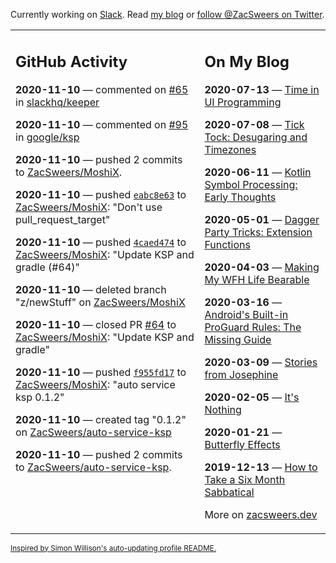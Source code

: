 Currently working on [Slack](https://slack.com/). Read [my blog](https://zacsweers.dev/) or [follow @ZacSweers on Twitter](https://twitter.com/ZacSweers).

<table><tr><td valign="top" width="60%">

## GitHub Activity
<!-- githubActivity starts -->
**2020-11-10** — commented on [#65](https://github.com/slackhq/keeper/issues/65#issuecomment-725155283) in [slackhq/keeper](https://api.github.com/repos/slackhq/keeper)

**2020-11-10** — commented on [#95](https://github.com/google/ksp/issues/95#issuecomment-725071873) in [google/ksp](https://api.github.com/repos/google/ksp)

**2020-11-10** — pushed 2 commits to [ZacSweers/MoshiX](https://api.github.com/repos/ZacSweers/MoshiX).

**2020-11-10** — pushed [`eabc8e63`](https://github.com/ZacSweers/MoshiX/commit/eabc8e63f5260dc857b4232d2ea1033b431dfcf8) to [ZacSweers/MoshiX](https://api.github.com/repos/ZacSweers/MoshiX): "Don't use pull_request_target"

**2020-11-10** — pushed [`4caed474`](https://github.com/ZacSweers/MoshiX/commit/4caed474a02defef867bd3d10c1b54ac4016dc90) to [ZacSweers/MoshiX](https://api.github.com/repos/ZacSweers/MoshiX): "Update KSP and gradle (#64)"

**2020-11-10** — deleted branch "z/newStuff" on [ZacSweers/MoshiX](https://api.github.com/repos/ZacSweers/MoshiX)

**2020-11-10** — closed PR [#64](https://api.github.com/repos/ZacSweers/MoshiX/pulls/64) to [ZacSweers/MoshiX](https://api.github.com/repos/ZacSweers/MoshiX): "Update KSP and gradle"

**2020-11-10** — pushed [`f955fd17`](https://github.com/ZacSweers/MoshiX/commit/f955fd175056b7afb52b6c712f56409065e185e1) to [ZacSweers/MoshiX](https://api.github.com/repos/ZacSweers/MoshiX): "auto service ksp 0.1.2"

**2020-11-10** — created tag "0.1.2" on [ZacSweers/auto-service-ksp](https://api.github.com/repos/ZacSweers/auto-service-ksp)

**2020-11-10** — pushed 2 commits to [ZacSweers/auto-service-ksp](https://api.github.com/repos/ZacSweers/auto-service-ksp).
<!-- githubActivity ends -->
</td><td valign="top" width="40%">

## On My Blog
<!-- blog starts -->
**2020-07-13** — [Time in UI Programming](https://www.zacsweers.dev/time-in-ui/)

**2020-07-08** — [Tick Tock: Desugaring and Timezones](https://www.zacsweers.dev/ticktock-desugaring-timezones/)

**2020-06-11** — [Kotlin Symbol Processing: Early Thoughts](https://www.zacsweers.dev/kotlin-symbol-processor-early-thoughts/)

**2020-05-01** — [Dagger Party Tricks: Extension Functions](https://www.zacsweers.dev/dagger-party-tricks-extension-functions/)

**2020-04-03** — [Making My WFH Life Bearable](https://www.zacsweers.dev/making-wfh-life-bearable/)

**2020-03-16** — [Android's Built-in ProGuard Rules: The Missing Guide](https://www.zacsweers.dev/android-proguard-rules/)

**2020-03-09** — [Stories from Josephine](https://www.zacsweers.dev/stories-from-josephine/)

**2020-02-05** — [It's Nothing](https://www.zacsweers.dev/its-nothing/)

**2020-01-21** — [Butterfly Effects](https://www.zacsweers.dev/butterfly-effects/)

**2019-12-13** — [How to Take a Six Month Sabbatical](https://www.zacsweers.dev/how-to-take-a-six-month-sabbatical/)
<!-- blog ends -->
More on [zacsweers.dev](https://zacsweers.dev/)
</td></tr></table>

<sub><a href="https://simonwillison.net/2020/Jul/10/self-updating-profile-readme/">Inspired by Simon Willison's auto-updating profile README.</a></sub>